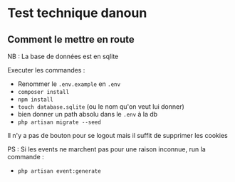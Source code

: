 # Test technique danoun

## Comment le mettre en route

NB : La base de données est en sqlite

Executer les commandes :

- Renommer le `.env.example` en `.env`
- `composer install`
- `npm install`
- `touch database.sqlite` (ou le nom qu'on veut lui donner)
- bien donner un path absolu dans le `.env` à la db
- `php artisan migrate --seed`

Il n'y a pas de bouton pour se logout mais il suffit de supprimer les cookies

PS : Si les events ne marchent pas pour une raison inconnue, run la commande :

- `php artisan event:generate`
